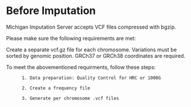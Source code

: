 # Before Imputation

Michigan Imputation Server accepts VCF files compressed with bgzip. 

Please make sure the following requirements are met:

Create a separate vcf.gz file for each chromosome.
Variations must be sorted by genomic position.
GRCh37 or GRCh38 coordinates are required.

To meet the abovementioned requirments, follow these steps: 

          1. Data preparation: Quality Control for HRC or 1000G 
                                                                               
          2. Create a frequency file
                     
          3. Generate per chromosome .vcf files

                                                    
